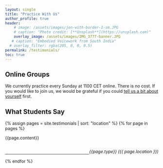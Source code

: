 ```yaml
---
layout: single
title: "Practice With Us"
author_profile: true
header:
    # image: /assets/images/jon-with-border-1-sm.JPG
    # caption: "Photo credit: [**Unsplash**](https://unsplash.com)"
    overlay_image: /assets/images/IMG_3777-banner.JPG
   # caption: "Embodied Voicework from South India"
  # overlay_filter: rgba(205, 0, 0, 0.5)
permalink: /testimonials/
toc: true
---
```

## Online Groups
We currently practice every Sunday at 1100 CET online. There is no cost. If you would like to join us, we would be grateful if you could [tell us a bit about yourself](https://forms.gle/yT6gxFSK8bt232JAA) first.

## What Students Say
{% assign pages = site.testimonials | sort: "location" %}
{% for page in pages %}
<div style="display:block;">
<p>{{page.content}}</p>
<p style="float:right;"><em>{{page.type}} ({{ page.location }})</em></p>
</div>

<br>
<hr>
{% endfor %}